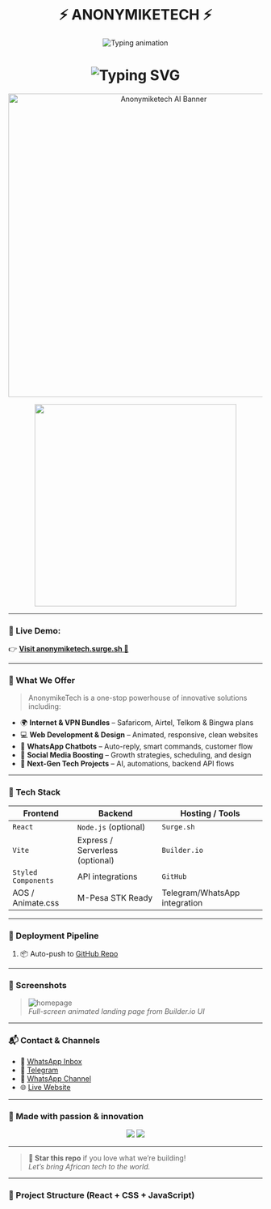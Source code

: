 <h1 align="center">
  ⚡ ANONYMIKETECH ⚡
</h1>

<p align="center">
  <img src="https://readme-typing-svg.herokuapp.com?font=Share+Tech+Mono&size=22&duration=4000&pause=1000&color=00FF00&center=true&vCenter=true&width=600&lines=Bringing+Tech+to+Life...;VPN+%2B+Bots+%2B+Websites+%2B+Innovation;Powered+by+Anonymiketech+%2B+GitHub+%2B+Surge.sh" alt="Typing animation" />
</p>

<h1 align="center">
  <img src="https://readme-typing-svg.herokuapp.com?font=Fira+Code&size=30&duration=3000&pause=1000&color=36FF69&vCenter=true&center=true&width=500&lines=COOKING+SOMETHING...;Designing+With+innovation!;Deploying+Elegance!" alt="Typing SVG" />
</h1>

<!-- 🎯 https://i.ibb.co/qfbjHYK/Whats-App-Image-2025-06-30-at-3-43-38-PM.jpg -->

<p align="center">
  <img src="https://raw.githubusercontent.com/anonymike/anonymiketech/main/public/A_GitHub_README.md_file_for_a_technology_company_n.png" width="600" alt="Anonymiketech AI Banner" />
</p>

<p align="center">
  <img src="https://media.giphy.com/media/SWoSkN6DxTszqIKEqv/giphy.gif" width="400"/>
</p>

---

### 🔗 Live Demo:
👉 **[Visit anonymiketech.surge.sh 🚀](https://anonymiketech.surge.sh)**  

---

### 💼 What We Offer

> AnonymikeTech is a one-stop powerhouse of innovative solutions including:

- 🌍 **Internet & VPN Bundles** – Safaricom, Airtel, Telkom & Bingwa plans
- 💻 **Web Development & Design** – Animated, responsive, clean websites
- 🤖 **WhatsApp Chatbots** – Auto-reply, smart commands, customer flow
- 📱 **Social Media Boosting** – Growth strategies, scheduling, and design
- 🧠 **Next-Gen Tech Projects** – AI, automations, backend API flows

---

### 🧩 Tech Stack

| Frontend | Backend | Hosting / Tools |
|----------|---------|------------------|
| `React` | `Node.js` (optional) | `Surge.sh` |
| `Vite`  | Express / Serverless (optional) | `Builder.io` |
| `Styled Components` | API integrations | `GitHub` |
| AOS / Animate.css | M-Pesa STK Ready | Telegram/WhatsApp integration |

---

### 🚀 Deployment Pipeline

1. 📦 Auto-push to [GitHub Repo](https://github.com/anonymike/anonymiketech)

---

### 📸 Screenshots

> ![homepage](https://i.ibb.co/B4VDKQ9/anonymike-home.png)  
> _Full-screen animated landing page from Builder.io UI_

---

### 📬 Contact & Channels

- 💬 [WhatsApp Inbox](https://wa.me/+254113313240)
- 📨 [Telegram](https://t.me/ANONYMIKEY)
- 📢 [WhatsApp Channel](https://whatsapp.com/channel/0029Vb4woXa17En19MxCLg32)
- 🌐 [Live Website](https://anonymiketech.surge.sh)

---

### 🙌 Made with passion & innovation
<p align="center">
  <img src="https://img.shields.io/badge/built%20by-anonymike%20%7C%20tktk254-green?style=flat-square&logo=github" />
  <img src="https://img.shields.io/badge/deployed%20on-surge.sh-%23000000?style=flat-square&logo=vercel" />
</p>

---

> **📣 Star this repo** if you love what we’re building!  
> _Let’s bring African tech to the world._

---

### 📁 Project Structure (React + CSS + JavaScript)
